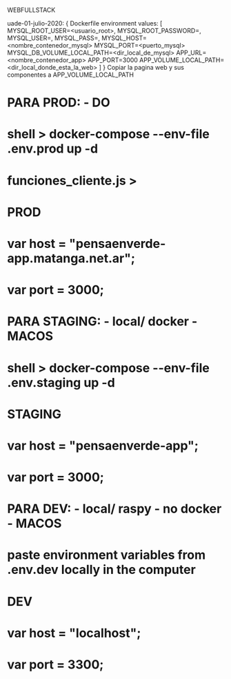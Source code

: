 
WEBFULLSTACK

uade-01-julio-2020: 
	{
		Dockerfile environment values: 
			[ 	MYSQL_ROOT_USER=<usuario_root>,
				MYSQL_ROOT_PASSWORD=<password>,
				MYSQL_USER=<usuario>,
				MYSQL_PASS=<password>,
				MYSQL_HOST=<nombre_contenedor_mysql>
				MYSQL_PORT=<puerto_mysql>
				MYSQL_DB_VOLUME_LOCAL_PATH=<dir_local_de_mysql>
				APP_URL=<nombre_contenedor_app>
				APP_PORT=3000
				APP_VOLUME_LOCAL_PATH=<dir_local_donde_esta_la_web>
			]
	}
	Copiar la pagina web y sus componentes a APP_VOLUME_LOCAL_PATH

# PARA PROD: - DO
# shell > docker-compose --env-file .env.prod up -d
# funciones_cliente.js > 
# PROD
# var host = "pensaenverde-app.matanga.net.ar";
# var port = 3000;

# PARA STAGING: - local/ docker - MACOS
# shell > docker-compose --env-file .env.staging up -d
# STAGING
# var host = "pensaenverde-app";
# var port = 3000;

# PARA DEV: - local/ raspy - no docker - MACOS
# paste environment variables from .env.dev locally in the computer
# DEV
# var host = "localhost";
# var port = 3300;
